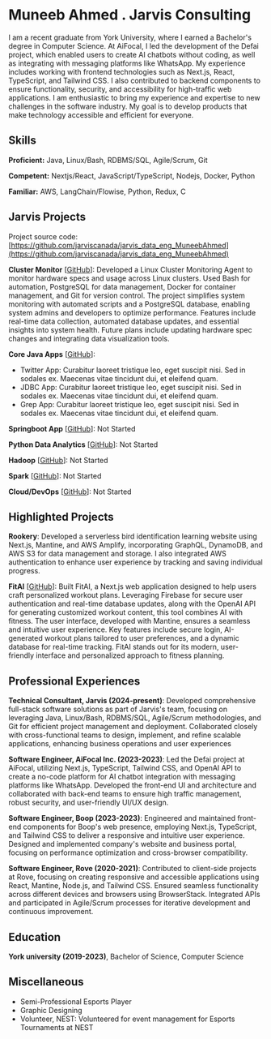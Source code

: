 # Muneeb Ahmed . Jarvis Consulting

I am a recent graduate from York University, where I earned a Bachelor's degree in Computer Science. At AiFocal, I led the development of the Defai project, which enabled users to create AI chatbots without coding, as well as integrating with messaging platforms like WhatsApp. My experience includes working with frontend technologies such as Next.js, React, TypeScript, and Tailwind CSS. I also contributed to backend components to ensure functionality, security, and accessibility for high-traffic web applications. I am enthusiastic to bring my experience and expertise to new challenges in the software industry. My goal is to develop products that make technology accessible and efficient for everyone.

## Skills

**Proficient:** Java, Linux/Bash, RDBMS/SQL, Agile/Scrum, Git

**Competent:** Nextjs/React, JavaScript/TypeScript, Nodejs, Docker, Python

**Familiar:** AWS, LangChain/Flowise, Python, Redux, C

## Jarvis Projects

Project source code: [https://github.com/jarviscanada/jarvis_data_eng_MuneebAhmed](https://github.com/jarviscanada/jarvis_data_eng_MuneebAhmed)


**Cluster Monitor** [[GitHub](https://github.com/jarviscanada/jarvis_data_eng_MuneebAhmed/tree/master/linux_sql)]: Developed a Linux Cluster Monitoring Agent to monitor hardware specs and usage across Linux clusters. Used Bash for automation, PostgreSQL for data management, Docker for container management, and Git for version control. The project simplifies system monitoring with automated scripts and a PostgreSQL database, enabling system admins and developers to optimize performance. Features include real-time data collection, automated database updates, and essential insights into system health. Future plans include updating hardware spec changes and integrating data visualization tools.

**Core Java Apps** [[GitHub](https://github.com/jarviscanada/jarvis_data_eng_MuneebAhmed/tree/master/core_java)]:
      
  - Twitter App: Curabitur laoreet tristique leo, eget suscipit nisi. Sed in sodales ex. Maecenas vitae tincidunt dui, et eleifend quam.
  - JDBC App: Curabitur laoreet tristique leo, eget suscipit nisi. Sed in sodales ex. Maecenas vitae tincidunt dui, et eleifend quam.
  - Grep App: Curabitur laoreet tristique leo, eget suscipit nisi. Sed in sodales ex. Maecenas vitae tincidunt dui, et eleifend quam.

**Springboot App** [[GitHub](https://github.com/jarviscanada/jarvis_data_eng_MuneebAhmed/tree/master/springboot)]: Not Started

**Python Data Analytics** [[GitHub](https://github.com/jarviscanada/jarvis_data_eng_MuneebAhmed/tree/master/python_data_anlytics)]: Not Started

**Hadoop** [[GitHub](https://github.com/jarviscanada/jarvis_data_eng_MuneebAhmed/tree/master/hadoop)]: Not Started

**Spark** [[GitHub](https://github.com/jarviscanada/jarvis_data_eng_MuneebAhmed/tree/master/spark)]: Not Started

**Cloud/DevOps** [[GitHub](https://github.com/jarviscanada/jarvis_data_eng_MuneebAhmed/tree/master/cloud_devops)]: Not Started


## Highlighted Projects
**Rookery**: Developed a serverless bird identification learning website using Next.js, Mantine, and AWS Amplify, incorporating GraphQL, DynamoDB, and AWS S3 for data management and storage. I also integrated AWS authentication to enhance user experience by tracking and saving individual progress.

**FitAI** [[GitHub](https://github.com/ryzzer0/FitAI)]: Built FitAI, a Next.js web application designed to help users craft personalized workout plans. Leveraging Firebase for secure user authentication and real-time database updates, along with the OpenAI API for generating customized workout content, this tool combines AI with fitness. The user interface, developed with Mantine, ensures a seamless and intuitive user experience. Key features include secure login, AI-generated workout plans tailored to user preferences, and a dynamic database for real-time tracking. FitAI stands out for its modern, user-friendly interface and personalized approach to fitness planning.


## Professional Experiences

**Technical Consultant, Jarvis (2024-present)**: Developed comprehensive full-stack software solutions as part of Jarvis's team, focusing on leveraging Java, Linux/Bash, RDBMS/SQL, Agile/Scrum methodologies, and Git for efficient project management and deployment. Collaborated closely with cross-functional teams to design, implement, and refine scalable applications, enhancing business operations and user experiences

**Software Engineer, AiFocal Inc. (2023-2023)**: Led the Defai project at AiFocal, utilizing Next.js, TypeScript, Tailwind CSS, and OpenAI API to create a no-code platform for AI chatbot integration with messaging platforms like WhatsApp. Developed the front-end UI and architecture and collaborated with back-end teams to ensure high traffic management, robust security, and user-friendly UI/UX design.

**Software Engineer, Boop (2023-2023)**: Engineered and maintained front-end components for Boop's web presence, employing Next.js, TypeScript, and Tailwind CSS to deliver a responsive and intuitive user experience. Designed and implemented company's website and business portal, focusing on performance optimization and cross-browser compatibility.

**Software Engineer, Rove (2020-2021)**: Contributed to client-side projects at Rove, focusing on creating responsive and accessible applications using React, Mantine, Node.js, and Tailwind CSS. Ensured seamless functionality across different devices and browsers using BrowserStack. Integrated APIs and participated in Agile/Scrum processes for iterative development and continuous improvement.


## Education
**York university (2019-2023)**, Bachelor of Science, Computer Science


## Miscellaneous
- Semi-Professional Esports Player
- Graphic Designing
- Volunteer, NEST: Volunteered for event management for Esports Tournaments at NEST